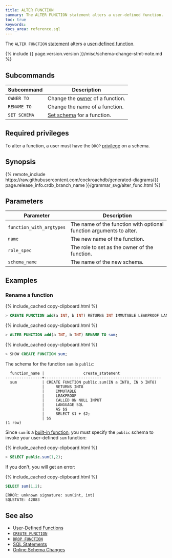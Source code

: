 ```yaml
---
title: ALTER FUNCTION
summary: The ALTER FUNCTION statement alters a user-defined function.
toc: true
keywords:
docs_area: reference.sql
---
```


The `ALTER FUNCTION` [statement](sql-statements.html) alters a [user-defined function](user-defined-functions.html).

{% include {{ page.version.version }}/misc/schema-change-stmt-note.md %}

## Subcommands

Subcommand | Description
-----------|------------
`OWNER TO` | Change the [owner](owner-to.html) of a function.
`RENAME TO` | Change the name of a function.
`SET SCHEMA` | [Set schema](set-schema.html) for a function.

## Required privileges

To alter a function, a user must have the `DROP` [privilege](security-reference/authorization.html#managing-privileges) on a schema.

## Synopsis

<div>
{% remote_include https://raw.githubusercontent.com/cockroachdb/generated-diagrams/{{ page.release_info.crdb_branch_name }}/grammar_svg/alter_func.html %}
</div>

## Parameters

Parameter | Description
----------|------------
`function_with_argtypes` | The name of the function with optional function arguments to alter.
`name` | The new name of the function.
`role_spec` | The role to set as the owner of the function.
`schema_name` | The name of the new schema.

## Examples

### Rename a function


{% include_cached copy-clipboard.html %}
~~~ sql
> CREATE FUNCTION add(a INT, b INT) RETURNS INT IMMUTABLE LEAKPROOF LANGUAGE SQL AS 'SELECT $1 + $2';
~~~

{% include_cached copy-clipboard.html %}
~~~ sql
> ALTER FUNCTION add(a INT, b INT) RENAME TO sum;
~~~

{% include_cached copy-clipboard.html %}
~~~ sql
> SHOW CREATE FUNCTION sum;
~~~

The schema for the function `sum` is `public`:

~~~
  function_name |                 create_statement
----------------+---------------------------------------------------
  sum           | CREATE FUNCTION public.sum(IN a INT8, IN b INT8)
                |     RETURNS INT8
                |     IMMUTABLE
                |     LEAKPROOF
                |     CALLED ON NULL INPUT
                |     LANGUAGE SQL
                |     AS $$
                |     SELECT $1 + $2;
                | $$
(1 row)
~~~

Since `sum` is a [built-in function](functions-and-operators.html#aggregate-functions), you must specify the `public` schema to invoke your user-defined `sum` function:

{% include_cached copy-clipboard.html %}
~~~ sql
> SELECT public.sum(1,2);
~~~

If you don't, you will get an error:

{% include_cached copy-clipboard.html %}
~~~ sql
SELECT sum(1,2);
~~~

~~~
ERROR: unknown signature: sum(int, int)
SQLSTATE: 42883
~~~

## See also

- [User-Defined Functions](user-defined-functions.html)
- [`CREATE FUNCTION`](create-function.html)
- [`DROP FUNCTION`](drop-function.html)
- [SQL Statements](sql-statements.html)
- [Online Schema Changes](online-schema-changes.html)
